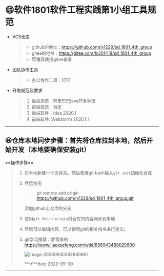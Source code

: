 # :smile:软件1801软件工程实践第1小组工具规范

- VCS仓库

  > - github的地址：https://github.com/lx1229/sd_1801_4th_group
  > - gitee的地址：https://gitee.com/lx201418/sd_1801_4th_group
  > - :innocent:推荐使用gitee查看

- 团队协作工具

  > - 办公协作工具：钉钉 

- 开发规范及要求

  > 1. 后端规范：阿里巴巴java开发手册
  > 2. 前端规范：待定
  > 3. 后端软件：Idea 2020.1
  > 4. 前端软件:   Webstorm  2020.1.1

-----

## :laughing:仓库本地同步步骤：首先将仓库拉到本地，然后开始开发（本地要确保安装git）

==操作步骤==

> 1. 在本地新建一个文件夹。然后使用git bash输入`git init`初始化仓库
>
> 2. 然后使用
>
>    > git remote add origin https://github.com/lx1229/sd_1801_4th_group.git
>
>    添加github上仓库的分支
>
> 3. 使用`git fetch origin`将仓库的内容同步到本地
>
> 4. 然后可以编辑内容，可以使用git的相关指令进行提交。
>
> 5. git学习推荐：廖雪峰的：https://www.liaoxuefeng.com/wiki/896043488029600
>
>    ![image-20200930082840861](https://gitee.com/lx201418/picRepository/raw/master/img/20200930082848.png)
>
>    **:sunny:**date 2020-09-30

-----

